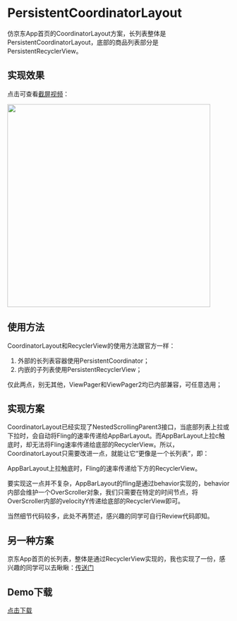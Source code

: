# PersistentCoordinatorLayout
仿京东App首页的CoordinatorLayout方案，长列表整体是PersistentCoordinatorLayout，底部的商品列表部分是PersistentRecyclerView。

## 实现效果
点击可查看[截屏视频](http://sistone.top/capture/video.html?content=PersistentCoordinatorLayout)：

<a href="http://sistone.top/capture/video.html?content=PersistentCoordinatorLayout">
    <img src="https://stone225.oss-cn-hangzhou.aliyuncs.com/jingdong.jpg" width="460"/>
</a>

## 使用方法
CoordinatorLayout和RecyclerView的使用方法跟官方一样：
1. 外部的长列表容器使用PersistentCoordinator；
2. 内嵌的子列表使用PersistentRecyclerView；

仅此两点，别无其他，ViewPager和ViewPager2均已内部兼容，可任意选用；

## 实现方案
CoordinatorLayout已经实现了NestedScrollingParent3接口，当底部列表上拉或下拉时，会自动将Fling的速率传递给AppBarLayout。而AppBarLayout上拉c触底时，却无法将Fling速率传递给底部的RecyclerView。所以，CoordinatorLayout只需要改进一点，就能让它“更像是一个长列表”，即：

AppBarLayout上拉触底时，Fling的速率传递给下方的RecyclerView。

要实现这一点并不复杂，AppBarLayout的fling是通过behavior实现的，behavior内部会维护一个OverScroller对象，我们只需要在特定的时间节点，将OverScroller内部的velocityY传递给底部的RecyclerView即可。

当然细节代码较多，此处不再赘述，感兴趣的同学可自行Review代码即知。

## 另一种方案
京东App首页的长列表，整体是通过RecyclerView实现的，我也实现了一份，感兴趣的同学可以去瞅瞅：[传送门](https://github.com/xmuSistone/PersistentRecyclerView)

## Demo下载
[点击下载](https://github.com/xmuSistone/PersistentCoordinatorLayout/blob/master/PersistentCoordinatorLayout.apk?raw=true)
